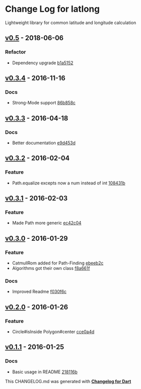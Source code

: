 # Change Log for latlong
Lightweight library for common latitude and longitude calculation

## [v0.5](http://github.com/mikemitterer/dart-latlong/compare/v0.4...v0.5) - 2018-06-06

### Refactor
* Dependency upgrade [b1a5152](https://github.com/mikemitterer/dart-latlong/commit/b1a5152934fef2425755d718ce232dfb7ee254bd)

## [v0.3.4](http://github.com/mikemitterer/dart-latlong/compare/v0.3.3...v0.3.4) - 2016-11-16

### Docs
* Strong-Mode support [86b858c](https://github.com/mikemitterer/dart-latlong/commit/86b858c8554bf9fcdda56ab33c247f34d8b17616)

## [v0.3.3](http://github.com/mikemitterer/dart-latlong/compare/v0.3.2...v0.3.3) - 2016-04-18

### Docs
* Better documentation [e9d453d](https://github.com/mikemitterer/dart-latlong/commit/e9d453d2b25ef8c8694b317882cf44ba50b5c028)

## [v0.3.2](http://github.com/mikemitterer/dart-latlong/compare/v0.3.1...v0.3.2) - 2016-02-04

### Feature
* Path.equalize excepts now a num instead of int [108431b](https://github.com/mikemitterer/dart-latlong/commit/108431ba9bcf326f4b551ea090c240be255315e6)

## [v0.3.1](http://github.com/mikemitterer/dart-latlong/compare/v0.3.0...v0.3.1) - 2016-02-03

### Feature
* Made Path more generic [ec42c04](https://github.com/mikemitterer/dart-latlong/commit/ec42c042cf9a7ec1d82e68a9458063713ec2b18b)

## [v0.3.0](http://github.com/mikemitterer/dart-latlong/compare/v0.2.1...v0.3.0) - 2016-01-29

### Feature
* CatmullRom added for Path-Finding [ebeeb2c](https://github.com/mikemitterer/dart-latlong/commit/ebeeb2c36e8c1368bda2e882426298e3f22c06b5)
* Algorithms got their own class [f8a661f](https://github.com/mikemitterer/dart-latlong/commit/f8a661fa80485853f2fafe774b52fd417dbb174f)

### Docs
* Improved Readme [f030f6c](https://github.com/mikemitterer/dart-latlong/commit/f030f6cb89cb71d4ae9d29a3b7ffa13b7ea2bac8)

## [v0.2.0](http://github.com/mikemitterer/dart-latlong/compare/v0.1.2...v0.2.0) - 2016-01-26

### Feature
* Circle#isInside Polygon#center [cce0a4d](https://github.com/mikemitterer/dart-latlong/commit/cce0a4da93f03977a4545c6470c85b5d5243637e)

## [v0.1.1](http://github.com/mikemitterer/dart-latlong/compare/v0.1.0...v0.1.1) - 2016-01-25

### Docs
* Basic usage in README [218116b](https://github.com/mikemitterer/dart-latlong/commit/218116bcab24af05d6a793ef4f4c3e32b96202e4)


This CHANGELOG.md was generated with [**Changelog for Dart**](https://pub.dartlang.org/packages/changelog)
